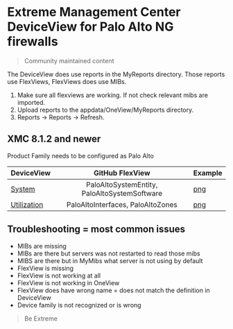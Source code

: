 # Extreme Management Center DeviceView for Palo Alto NG firewalls
>Community maintained content

The DeviceView does use reports in the MyReports directory. Those reports use FlexViews, FlexViews does use MIBs.

1. Make sure all flexviews are working. If not check relevant mibs are imported.
2. Upload reports to the appdata/OneView/MyReports directory.
3. Reports -> Reports -> Refresh.

## XMC 8.1.2 and newer

Product Family needs to be configured as Palo Alto

| DeviceView   | GitHub FlexView   | Example   |
| ------------ |:----------:| --------- |
|[System](xml/DeviceViewPaloAltoSystem.xml?raw=true)|PaloAltoSystemEntity, PaloAltoSystemSoftware|[png](sample/DeviceViewPaloAltoSystem.PNG?raw=true)|
|[Utilization](xml/DeviceViewPaloAltoUtilization.xml?raw=true)|PaloAltoInterfaces, PaloAltoZones|[png](sample/DeviceViewPaloAltoUtilization.PNG?raw=true)|


## Troubleshooting = most common issues
* MIBs are missing
* MIBs are there but servers was not restarted to read those mibs
* MIBS are there but in MyMibs what server is not using by default
* FlexView is missing
* FlexView is not working at all
* FlexView is not working in OneView 
* FlexView does have wrong name = does not match the definition in DeviceView
* Device family is not recognized or is wrong

>Be Extreme